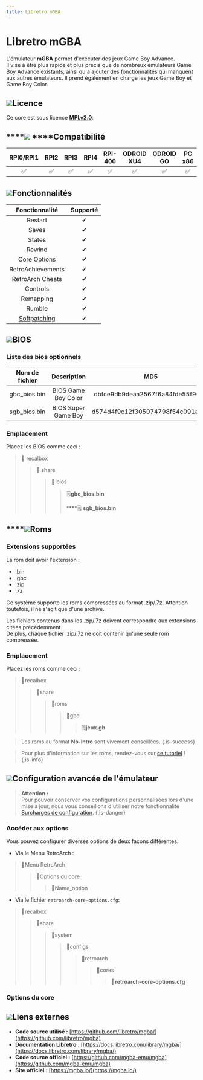 ```yaml
---
title: Libretro mGBA
---
```


# Libretro mGBA

L'émulateur **mGBA** permet d'exécuter des jeux Game Boy Advance.  
Il vise à être plus rapide et plus précis que de nombreux émulateurs Game Boy Advance existants, ainsi qu'à ajouter des fonctionnalités qui manquent aux autres émulateurs. Il prend également en charge les jeux Game Boy et Game Boy Color.

## ![](./gerald-g-parchment-background-or-border-5.svg)Licence

Ce core est sous licence [**MPLv2.0**](https://github.com/libretro/mgba/blob/master/LICENSE).

## \*\*\*\*![](./compatibility.png) ****Compatibilité

| RPI0/RPI1 | RPI2 | RPI3 | RPI4 | RPI-400 | ODROID XU4 | ODROID GO | PC x86 | PC X86\_64 |
| :---: | :---: | :---: | :---: | :---: | :---: | :---: | :---: | :---: |
| ✅ | ✅ | ✅ | ✅ | ✅ | ✅ | ✅ | ✅ | ✅ |

## ![](./cogwheel-145804_640.png)Fonctionnalités

| Fonctionnalité | Supporté |
| :---: | :---: |
| Restart | ✔ |
| Saves | ✔ |
| States | ✔ |
| Rewind | ✔ |
| Core Options | ✔ |
| RetroAchievements | ✔ |
| RetroArch Cheats | ✔ |
| Controls | ✔ |
| Remapping | ✔ |
| Rumble | ✔ |
| [Softpatching](https://docs.libretro.com/guides/softpatching/) | ✔ |

## ![](./tqfp32.svg)BIOS

### Liste des bios optionnels

| **Nom de fichier** | Description | MD5 | Fourni |
| :---: | :---: | :---: | :---: |
| gbc\_bios.bin | BIOS Game Boy Color | dbfce9db9deaa2567f6a84fde55f9680 | ❌ |
| sgb\_bios.bin | BIOS Super Game Boy | d574d4f9c12f305074798f54c091a8b4 | ❌ |

### Emplacement

Placez les BIOS comme ceci :

> 📁 recalbox
>
> > 📁 share
> >
> > > 📁 bios
> > >
> > > > 🗒**gbc\_bios.bin**
> > > >
> > > > \*\*\*\*🗒 **sgb\_bios.bin**

## \*\*\*\*![](./rom-30098_640.png)**Roms**

### **Extensions supportées**

La rom doit avoir l'extension :

* .bin
* .gbc
* .zip
* .7z

Ce système supporte les roms compressées au format .zip/.7z. Attention toutefois, il ne s'agit que d'une archive.

Les fichiers contenus dans les .zip/.7z doivent correspondre aux extensions citées précédemment.  
De plus, chaque fichier .zip/.7z ne doit contenir qu'une seule rom compressée.

### **Emplacement**

Placez les roms comme ceci : 

> 📁recalbox
>
> > 📁share
> >
> > > 📁roms
> > >
> > > > 📁gbc
> > > >
> > > > > 🗒**jeux.gb**


>Les roms au format **No-Intro** sont vivement conseillées.
{.is-success}


>Pour plus d'information sur les roms, rendez-vous sur [ce tutoriel](/v/francais/tutoriels/jeux/generalite/les-roms-et-les-isos) !
{.is-info}

## ![](./hammer-28636_640.png)Configuration avancée de l'émulateur


>**Attention :**  
>Pour pouvoir conserver vos configurations personnalisées lors d'une mise à jour, nous vous conseillons d'utiliser notre fonctionnalité [Surcharges de configuration](/v/francais/usage-avance/surcharge-de-configuration).
{.is-danger}

### Accéder aux options

Vous pouvez configurer diverses options de deux façons différentes.

* Via le Menu RetroArch :

> 📁Menu RetroArch
>
> > 📁Options du core
> >
> > > 🧩Name\_option

* Via le fichier `retroarch-core-options.cfg`:

> 📁recalbox
>
> > 📁share
> >
> > > 📁system
> > >
> > > > 📁configs
> > > >
> > > > > 📁retroarch
> > > > >
> > > > > > 📁cores
> > > > > >
> > > > > > > 🧩**retroarch-core-options.cfg**

### Options du core

## ![](./kisspng-web-development-world-wide-web-computer-icons-webs-world-wide-web-icon-png-5ab05c24477216.4540070115215073642927.png)**Liens externes**

* **Code source utilisé :** [https://github.com/libretro/mgba/](https://github.com/libretro/mgba)
* **Documentation Libretro** : [https://docs.libretro.com/library/mgba/](https://docs.libretro.com/library/mgba/)
* **Code source officiel :** [https://github.com/mgba-emu/mgba](https://github.com/mgba-emu/mgba)
* **Site officiel :** [https://mgba.io/](https://mgba.io/)

